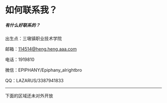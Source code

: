 # 如何联系我？

##### 有什么好联系的？

出生点：三墩镇职业技术学院

邮箱：114514@heng.heng.aaa.com

电话：1919810

微信：EPIPHANY/Epiphany_alrightbro

QQ：LAZARUS/3387941833



















------

下面的区域还未对外开放
